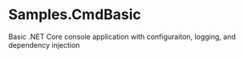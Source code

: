 # Samples.CmdBasic
Basic .NET Core console application with configuraiton, logging, and dependency injection
